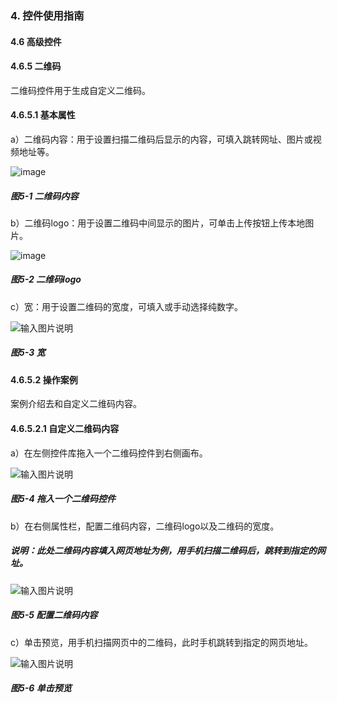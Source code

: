 ### 4. 控件使用指南

#### 4.6 高级控件

#### 4.6.5 二维码

二维码控件用于生成自定义二维码。

#### 4.6.5.1 基本属性

a）二维码内容：用于设置扫描二维码后显示的内容，可填入跳转网址、图片或视频地址等。

![image](https://user-images.githubusercontent.com/79617492/224964674-1ba11d4b-d26f-4e30-b4c5-1967b9250020.png)

##### 图5-1 二维码内容

b）二维码logo：用于设置二维码中间显示的图片，可单击上传按钮上传本地图片。

![image](https://user-images.githubusercontent.com/79617492/224964726-b76a5d4b-9be1-434f-b7b4-c1f72449f092.png)

##### 图5-2 二维码logo

c）宽：用于设置二维码的宽度，可填入或手动选择纯数字。

![输入图片说明](../../../../images/%20SoFlu%EF%BC%88%E5%89%8D%E7%AB%AF%EF%BC%89%E5%85%A8%E8%87%AA%E5%8A%A8%E5%BC%80%E5%8F%91%E5%B9%B3%E5%8F%B0%E6%95%99%E7%A8%8B/1.%20%E6%9C%80%E6%96%B0%E7%89%88%E6%9C%AC%20-%20%E6%9B%B4%E6%96%B0%E6%97%A5%E6%9C%9F%20-%202023.01.10/4.%20%E6%8E%A7%E4%BB%B6%E4%BD%BF%E7%94%A8%E6%8C%87%E5%8D%97/6.%20%E9%AB%98%E7%BA%A7%E6%8E%A7%E4%BB%B6/5-3.png)

##### 图5-3 宽

#### 4.6.5.2 操作案例

案例介绍去和自定义二维码内容。

#### 4.6.5.2.1 自定义二维码内容

a）在左侧控件库拖入一个二维码控件到右侧画布。

![输入图片说明](../../../../images/%20SoFlu%EF%BC%88%E5%89%8D%E7%AB%AF%EF%BC%89%E5%85%A8%E8%87%AA%E5%8A%A8%E5%BC%80%E5%8F%91%E5%B9%B3%E5%8F%B0%E6%95%99%E7%A8%8B/1.%20%E6%9C%80%E6%96%B0%E7%89%88%E6%9C%AC%20-%20%E6%9B%B4%E6%96%B0%E6%97%A5%E6%9C%9F%20-%202023.01.10/4.%20%E6%8E%A7%E4%BB%B6%E4%BD%BF%E7%94%A8%E6%8C%87%E5%8D%97/6.%20%E9%AB%98%E7%BA%A7%E6%8E%A7%E4%BB%B6/5-4.png)

##### 图5-4 拖入一个二维码控件

b）在右侧属性栏，配置二维码内容，二维码logo以及二维码的宽度。

##### 说明：此处二维码内容填入网页地址为例，用手机扫描二维码后，跳转到指定的网址。

![输入图片说明](../../../../images/%20SoFlu%EF%BC%88%E5%89%8D%E7%AB%AF%EF%BC%89%E5%85%A8%E8%87%AA%E5%8A%A8%E5%BC%80%E5%8F%91%E5%B9%B3%E5%8F%B0%E6%95%99%E7%A8%8B/1.%20%E6%9C%80%E6%96%B0%E7%89%88%E6%9C%AC%20-%20%E6%9B%B4%E6%96%B0%E6%97%A5%E6%9C%9F%20-%202023.01.10/4.%20%E6%8E%A7%E4%BB%B6%E4%BD%BF%E7%94%A8%E6%8C%87%E5%8D%97/6.%20%E9%AB%98%E7%BA%A7%E6%8E%A7%E4%BB%B6/5-5.png)

##### 图5-5 配置二维码内容

c）单击预览，用手机扫描网页中的二维码，此时手机跳转到指定的网页地址。

![输入图片说明](../../../../images/%20SoFlu%EF%BC%88%E5%89%8D%E7%AB%AF%EF%BC%89%E5%85%A8%E8%87%AA%E5%8A%A8%E5%BC%80%E5%8F%91%E5%B9%B3%E5%8F%B0%E6%95%99%E7%A8%8B/1.%20%E6%9C%80%E6%96%B0%E7%89%88%E6%9C%AC%20-%20%E6%9B%B4%E6%96%B0%E6%97%A5%E6%9C%9F%20-%202023.01.10/4.%20%E6%8E%A7%E4%BB%B6%E4%BD%BF%E7%94%A8%E6%8C%87%E5%8D%97/6.%20%E9%AB%98%E7%BA%A7%E6%8E%A7%E4%BB%B6/5-6.png)

##### 图5-6 单击预览
